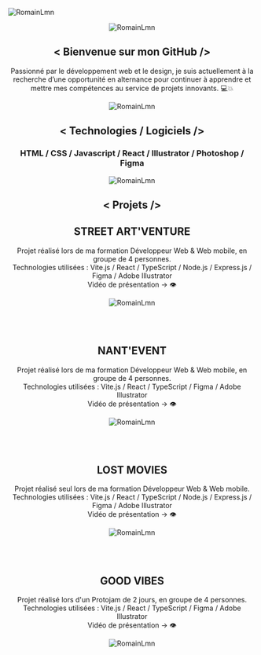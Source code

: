 ![RomainLmn](https://github.com/RomainLmn44/RomainLmn/blob/main/prez2.jpg)

<section align="center">

 ![RomainLmn](https://github.com/RomainLmn44/RomainLmn44/blob/main/graphic-element.png)

<h1> < Bienvenue sur mon GitHub /> </h1>


 
<p> Passionné par le développement web et le design, je suis actuellement à la recherche d’une opportunité en alternance pour continuer à apprendre et mettre mes compétences au service de projets innovants. &#x1F4BB;&#x1F4A5; </p>


 ![RomainLmn](https://github.com/RomainLmn44/RomainLmn44/blob/main/graphic-element.png)
<h2> < Technologies / Logiciels /> </h2>

<h3> HTML / CSS / Javascript / React / Illustrator / Photoshop / Figma  </h3>

 ![RomainLmn](https://github.com/RomainLmn44/RomainLmn44/blob/main/graphic-element.png)

 <h2> < Projets /> </h2>

  <h2> STREET ART'VENTURE </h2>
 <p> Projet réalisé lors de ma formation Développeur Web & Web mobile, en groupe de 4 personnes.
 <br/> Technologies utilisées : Vite.js / React / TypeScript / Node.js / Express.js / Figma / Adobe Illustrator
  <br/> Vidéo de présentation -> <a href="https://app.videas.fr/721886b0-23bb-40f1-8e4a-26d1d33ffcfb" style="text-decoration: none;"> &#128065; </a>



 </p>
  
 ![RomainLmn](https://github.com/RomainLmn44/RomainLmn44/blob/main/StreetArtVentureOk.jpg)

 <br/>
 <br/>

   <h2> NANT'EVENT </h2>
 <p> Projet réalisé lors de ma formation Développeur Web & Web mobile, en groupe de 4 personnes.
 <br/> Technologies utilisées : Vite.js / React / TypeScript / Figma / Adobe Illustrator
  <br/> Vidéo de présentation -> <a href="https://app.videas.fr/53a2be79-87a2-410c-b64f-441ccec25b2f/" style="text-decoration: none;"> &#128065; </a>



 </p>
  
 ![RomainLmn](https://github.com/RomainLmn44/RomainLmn44/blob/main/Nant'Event.jpg)

  <br/>
 <br/>

   <h2> LOST MOVIES </h2>
 <p> Projet réalisé seul lors de ma formation Développeur Web & Web mobile. 
 <br/> Technologies utilisées : Vite.js / React / TypeScript / Node.js / Express.js / Figma / Adobe Illustrator
  <br/> Vidéo de présentation -> <a href="https://app.videas.fr/169e204d-4354-445e-bcd3-23b32cb8032f/" style="text-decoration: none;"> &#128065; </a>



 </p>
  
 ![RomainLmn](https://github.com/RomainLmn44/RomainLmn44/blob/main/LOST_MOVIE.jpg)

  <br/>
 <br/>

   <h2> GOOD VIBES </h2>
 <p> Projet réalisé lors d'un Protojam de 2 jours, en groupe de 4 personnes.
 <br/> Technologies utilisées : Vite.js / React / TypeScript / Figma / Adobe Illustrator
  <br/> Vidéo de présentation -> <a href="https://app.videas.fr/99cb638c-8496-47c8-a83a-d31c4685bdc1/" style="text-decoration: none;"> &#128065; </a>



 </p>
  
 ![RomainLmn](https://github.com/RomainLmn44/RomainLmn44/blob/main/LOST_MOVIE.jpg)
</section>

